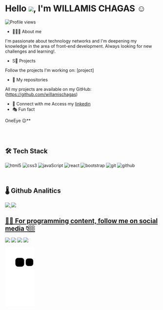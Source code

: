 <h1 align="left">Hello <img src="https://raw.githubusercontent.com/kaueMarques/kaueMarques/master/hi.gif" width="30px">, I'm WILLAMIS CHAGAS ☺️</h1>
<p align="left"> <img src="https://komarev.com/ghpvc/?username=willamischagas&color=yellow" alt="Profile views"></p>

- 👨🏾‍💻 About me

I'm passionate about technology networks and I'm deepening my knowledge in the area of ​​front-end development. Always looking for new challenges and learning!.
- S🚀 Projects

Follow the projects I'm working on: [project] 
- 📂 My repositories

All my projects are available on my GitHub:(https://github.com/willamischagas)
- 🔗 Connect with me Access my [linkedin](https://www.linkedin.com/in/willamis-alves/)
- 🎭 Fun fact

OneEye 😉**

<br>
<br>

## 🛠️ Tech Stack
![html5](https://img.shields.io/badge/html5-blue?logo=html5)
![css3](https://img.shields.io/badge/css3-blue?logo=css3)
![javaScript](https://img.shields.io/badge/javaScript-blue?logo=javascript)
![react](https://img.shields.io/badge/react-blue?logo=react)
![bootstrap](https://img.shields.io/badge/bootstrap-blue?logo=bootstrap)
![git](https://img.shields.io/badge/git-blue?logo=git)
![github](https://img.shields.io/badge/github-blue?logo=github)

<br>

## 🌡️ Github Analitics

<a href="https://github.com/willamischagas">
<img height="180em" src="https://github-readme-stats.vercel.app/api?username=willamischagas&show_icons=true&theme=tokyonight&include_all_commits=true&count_private=true">
<img height="180em" src="https://github-readme-stats.vercel.app/api/top-langs/?username=willamischagas&layout=compact&langs_count=6&theme=tokyonight">


## 🤳🏽 For programming content, follow me on social media 👇🏼

<a href="https://www.youtube.com/channel/UCw8DCmWqFJ8eyAuyKnFkdlg" target="_blank"><img src="https://img.shields.io/badge/YouTube-FF0000?style=for-the-badge&logo=youtube&logoColor=white" target="_blank"></a>
  <a href="https://instagram.com/will_frontend?igshid=ZGUzMzM3NWJiOQ==" target="_blank"><img src="https://img.shields.io/badge/-Instagram-%23E4405F?style=for-the-badge&logo=instagram&logoColor=white" target="_blank"></a>
  <a href = "alveswillamis001@gmail.com"><img src="https://img.shields.io/badge/-Gmail-%23333?style=for-the-badge&logo=gmail&logoColor=white" target="_blank"></a>
  <a href="https://www.linkedin.com/in/willamis-alves/" target="_blank"><img src="https://img.shields.io/badge/-LinkedIn-%230077B5?style=for-the-badge&logo=linkedin&logoColor=white" target="_blank"></a> 

![Snake animation](https://github.com/willamischagas/willamischagas/blob/output/github-contribution-grid-snake.svg)&nbsp;
